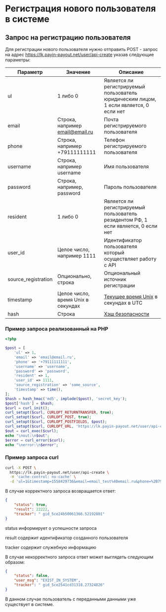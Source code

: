 # Регистрация нового пользователя в системе

## Запрос на регистрацию пользователя

Для регистрации нового пользователя нужно отправить POST - запрос на адрес
https://lk.payin-payout.net/user/api-create указав следующие параметры:

|Параметр|Значение|Описание|
|---|---|---|
|ul   | 1 либо 0   |Является ли регистрируемый пользователь юридическим лицом, 1 если является, 0 если нет   |
|email   |Строка, например email@email.ru   |Почта регистрируемого пользователя   |
|phone   |Строка, например +79111111111   |Телефон регистрируемого пользователя   |
|username   |Строка, например username   |Имя пользователя   |
|password   |Строка, например, password   |Пароль пользователя   |
|resident   |1 либо 0 |Является ли регистрируемый пользователь резидентом РФ, 1 если является, 0 если нет   |
|user_id   |Целое число, например 1111   |Идентификатор пользователя который осуществляет работу с API   |
|source_registration   |Опционально, строка   |Опциональный источник регистрации|
|timestamp   | Целое число, время Unix в секундах | [Текущее время Unix](calculate-hash.md#Метка-текущего-времени-в-параметрах) в секундах в UTC |
|hash   |Строка   |[Хэш безопасности](calculate-hash.md)   |

### Пример запроса реализованный на PHP

```php
<?php

$post = [
    'ul' => 1,
    'email' => 'email@email.ru',
    'phone' => '+79111111111',
    'username' => 'username',
    'password' => 'password',
    'resident' => 1,
    'user_id' => 1111,
    'source_registration' => 'some_source',
    'timestamp' => time(),
];
$hash = hash_hmac('md5', implode($post), 'secret_key');
$post['hash'] = $hash;
$curl = curl_init();
curl_setopt($curl, CURLOPT_RETURNTRANSFER, true);
curl_setopt($curl, CURLOPT_POST, true);
curl_setopt($curl, CURLOPT_POSTFIELDS, $post);
curl_setopt($curl, CURLOPT_URL, 'https://lk.payin-payout.net/user/api-create');
$out = curl_exec($curl);
echo "\nout:\n$out";
$error = curl_error($curl);
echo "\nerror:\n$error";
```

### Пример запроса curl

```bash
curl -X POST \
  https://lk.payin-payout.net/user/api-create \
  -H 'cache-control: no-cache' \
  -d 'ul=1&timestamp=1558429736&email=email_test%40email.ru&phone=%2B79239999999&username=test_test&password=password&resident=1&hash=54509a826d079c4fddfd8456a753f007&user_id=1111&source_registration=some_source'
```

В случае корректного запроса возвращается ответ:

```json
{
    "status": true,
    "result": 22222,
    "tracker": " gid_5ce24b50061366.52192801"
}
```

status информирует о успешности запроса 

result содержит идентификатор созданного пользователя

tracker содержит служебную информацию

В случае некорректного запроса ответ может выглядеть следующим образом:

```json
{
    "status": false,
    "user_msg": "EXIST_IN_SYSTEM",
    "tracker": " gid_5ce2541cd31318.27324826"
}
```

В данном случае пользователь с переданными данными уже существует в системе.
